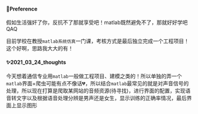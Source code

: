 #### 📣Preference

假如生活强奸了你，反抗不了那就享受吧！matlab既然避免不了，那就好好学吧QAQ

目前学校在教授`matlab系统仿真`一门课，考核方式是最后独立完成一个工程项目！这个好啊，思路我大大的有！



#### ✨2021_03_24_thoughts

今天想着通信专业用`matlab`一般做工程项目、建模之类的！所以单独的弄一个`matlab`界面+爬虫可能有点不像话:broken_heart:，所以结合`matlab`最常见的就是对声音信号的处理，所以现在打算是爬取某网站的音频资源(待寻找)，进行界面的配置，实现语音转文字以及根据语音处理分辨是男声还是女生，显示训练的正确率情况，最后界面上显示图形






